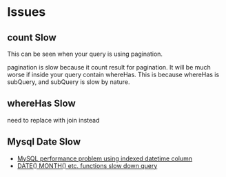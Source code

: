 # Issues

## count Slow

This can be seen when your query is using pagination.

pagination is slow because it count result for pagination. It will be much worse if inside your query contain whereHas. This is because whereHas is subQuery, and subQuery is slow by nature.

## whereHas Slow

need to replace with join instead

## Mysql Date Slow

* [MySQL performance problem using indexed datetime column](https://dba.stackexchange.com/questions/73598/mysql-performance-problem-using-indexed-datetime-column)
* [DATE() MONTH() etc. functions slow down query](https://stackoverflow.com/questions/37777883/date-month-etc-functions-slow-down-query/37777987)


